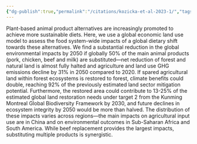 ```yaml
---
{"dg-publish":true,"permalink":"/citations/kozicka-et-al-2023-1/","tags":["environment_land"],"created":"2025-10-23T09:44:48.765+01:00","updated":"2025-10-23T09:44:48.765+01:00"}
---
```


Plant-based animal product alternatives are increasingly promoted to achieve more sustainable diets. Here, we use a global economic land use model to assess the food system-wide impacts of a global dietary shift towards these alternatives. We find a substantial reduction in the global environmental impacts by 2050 if globally 50% of the main animal products (pork, chicken, beef and milk) are substituted—net reduction of forest and natural land is almost fully halted and agriculture and land use GHG emissions decline by 31% in 2050 compared to 2020. If spared agricultural land within forest ecosystems is restored to forest, climate benefits could double, reaching 92% of the previously estimated land sector mitigation potential. Furthermore, the restored area could contribute to 13-25% of the estimated global land restoration needs under target 2 from the Kunming Montreal Global Biodiversity Framework by 2030, and future declines in ecosystem integrity by 2050 would be more than halved. The distribution of these impacts varies across regions—the main impacts on agricultural input use are in China and on environmental outcomes in Sub-Saharan Africa and South America. While beef replacement provides the largest impacts, substituting multiple products is synergistic.